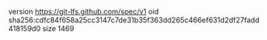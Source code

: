 version https://git-lfs.github.com/spec/v1
oid sha256:cdfc84f658a25cc3147c7de31b35f363dd265c466ef631d2df27fadd418159d0
size 1469
